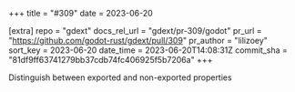 +++
title = "#309"
date = 2023-06-20

[extra]
repo = "gdext"
docs_rel_url = "gdext/pr-309/godot"
pr_url = "https://github.com/godot-rust/gdext/pull/309"
pr_author = "lilizoey"
sort_key = 2023-06-20
date_time = 2023-06-20T14:08:31Z
commit_sha = "81df9ff63741279bb37cdb74fc406925f5b7206a"
+++

Distinguish between exported and non-exported properties
